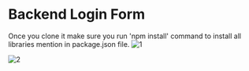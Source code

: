 # Backend Login Form

Once you clone it make sure you run 'npm install' command to install all libraries mention in package.json file.
![1](https://user-images.githubusercontent.com/108449090/196811579-c7da58b0-9792-407c-a030-80c8b2922f3b.PNG)

![2](https://user-images.githubusercontent.com/108449090/196811650-2796227f-0d6b-441d-b382-84c8dd4bd8cc.PNG)
